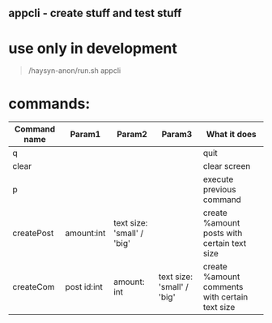 ## appcli - create stuff and test stuff

# **use only in development**

 

> /haysyn-anon/run.sh appcli

# commands:

|Command name  | Param1  | Param2 | Param3 |What it does | 
|-- |--|--|--|--|
|  q| | | | quit|
|  clear| | | | clear screen|
|  p| | | | execute previous command|
|  createPost| amount:int | text size: 'small' / 'big' | | create %amount posts with certain text size|
|  createCom| post id:int | amount: int | text size: 'small' / 'big' | create %amount comments with certain text size| 
